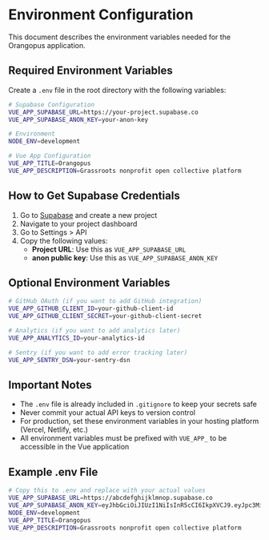 # Environment Configuration

This document describes the environment variables needed for the Orangopus application.

## Required Environment Variables

Create a `.env` file in the root directory with the following variables:

```bash
# Supabase Configuration
VUE_APP_SUPABASE_URL=https://your-project.supabase.co
VUE_APP_SUPABASE_ANON_KEY=your-anon-key

# Environment
NODE_ENV=development

# Vue App Configuration
VUE_APP_TITLE=Orangopus
VUE_APP_DESCRIPTION=Grassroots nonprofit open collective platform
```

## How to Get Supabase Credentials

1. Go to [Supabase](https://supabase.com) and create a new project
2. Navigate to your project dashboard
3. Go to Settings > API
4. Copy the following values:
   - **Project URL**: Use this as `VUE_APP_SUPABASE_URL`
   - **anon public key**: Use this as `VUE_APP_SUPABASE_ANON_KEY`

## Optional Environment Variables

```bash
# GitHub OAuth (if you want to add GitHub integration)
VUE_APP_GITHUB_CLIENT_ID=your-github-client-id
VUE_APP_GITHUB_CLIENT_SECRET=your-github-client-secret

# Analytics (if you want to add analytics later)
VUE_APP_ANALYTICS_ID=your-analytics-id

# Sentry (if you want to add error tracking later)
VUE_APP_SENTRY_DSN=your-sentry-dsn
```

## Important Notes

- The `.env` file is already included in `.gitignore` to keep your secrets safe
- Never commit your actual API keys to version control
- For production, set these environment variables in your hosting platform (Vercel, Netlify, etc.)
- All environment variables must be prefixed with `VUE_APP_` to be accessible in the Vue application

## Example .env File

```bash
# Copy this to .env and replace with your actual values
VUE_APP_SUPABASE_URL=https://abcdefghijklmnop.supabase.co
VUE_APP_SUPABASE_ANON_KEY=eyJhbGciOiJIUzI1NiIsInR5cCI6IkpXVCJ9.eyJpc3MiOiJzdXBhYmFzZSIsInJlZiI6ImFiY2RlZmdoaWprbG1ub3AiLCJyb2xlIjoiYW5vbiIsImlhdCI6MTYzNjU0NzI5MCwiZXhwIjoxOTUyMTIzMjkwfQ.example
NODE_ENV=development
VUE_APP_TITLE=Orangopus
VUE_APP_DESCRIPTION=Grassroots nonprofit open collective platform
``` 